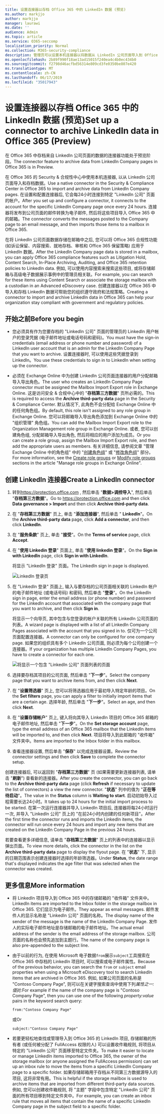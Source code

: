 ```yaml
---
title: 设置连接器以存档 Office 365 中的 LinkedIn 数据 (预览)
ms.author: markjjo
author: markjjo
manager: laurawi
ms.date: ''
audience: Admin
ms.topic: article
ms.service: O365-seccomp
localization_priority: Normal
ms.collection: M365-security-compliance
description: 管理员可以设置本机连接器以将数据从 LinkedIn 公司页面导入到 Office 365。 这使您可以在 Office 365 中存档第三方数据源中的数据, 以便您可以使用合规性功能 (如法律封存、内容搜索和保留策略) 来管理组织的第三方数据的合规性。
ms.openlocfilehash: 2b89f990f18ae13ad15015f240ea4c4b0ec434b0
ms.sourcegitcommit: f2798d46acfbd56314e809cd3fe0350be807e420
ms.translationtype: MT
ms.contentlocale: zh-CN
ms.lasthandoff: 06/17/2019
ms.locfileid: "35017943"
---
```

# <a name="set-up-a-connector-to-archive-linkedin-data-in-office-365-preview"></a><span data-ttu-id="8c1e1-104">设置连接器以存档 Office 365 中的 LinkedIn 数据 (预览)</span><span class="sxs-lookup"><span data-stu-id="8c1e1-104">Set up a connector to archive LinkedIn data in Office 365 (Preview)</span></span>

<span data-ttu-id="8c1e1-105">在 Office 365 中存档来自 LinkedIn 公司页面的数据的连接器功能处于预览阶段。</span><span class="sxs-lookup"><span data-stu-id="8c1e1-105">The connector feature to archive data from LinkedIn Company pages in Office 365 is in Preview.</span></span>

<span data-ttu-id="8c1e1-106">在 Office 365 的 Security & 合规性中心中使用本机连接器, 以从 LinkedIn 公司页面导入和存档数据。</span><span class="sxs-lookup"><span data-stu-id="8c1e1-106">Use a native connector in the Security & Compliance Center in Office 365 to import and archive data from LinkedIn Company pages.</span></span> <span data-ttu-id="8c1e1-107">在设置和配置连接器后, 它会每24小时连接到特定 "LinkedIn 公司" 页面的帐户。</span><span class="sxs-lookup"><span data-stu-id="8c1e1-107">After you set up and configure a connector, it connects to the account for the specific LinkedIn Company page once every 24 hours.</span></span> <span data-ttu-id="8c1e1-108">连接器将发布到公司页面的邮件转换为电子邮件, 然后将这些项目导入 Office 365 中的邮箱。</span><span class="sxs-lookup"><span data-stu-id="8c1e1-108">The connector converts the messages posted to the Company page to an email message, and then imports those items to a mailbox in Office 365.</span></span>

<span data-ttu-id="8c1e1-109">在将 LinkedIn 公司页面数据存储在邮箱中之后, 您可以将 Office 365 合规性功能 (如诉讼保留、内容搜索、就地存档、审核和 Office 365 保留策略) 应用于 LinkedIn 数据。</span><span class="sxs-lookup"><span data-stu-id="8c1e1-109">After the LinkedIn Company page data is stored in a mailbox, you can apply Office 365 compliance features such as Litigation Hold, Content Search, In-Place Archiving, Auditing, and Office 365 retention policies to LinkedIn data.</span></span> <span data-ttu-id="8c1e1-110">例如, 可以使用内容搜索来搜索这些项目, 或将存储邮箱与高级电子数据展示事例中的管理员相关联。</span><span class="sxs-lookup"><span data-stu-id="8c1e1-110">For example, you can search for these items using Content Search or associate the storage mailbox with a custodian in an Advanced eDiscovery case.</span></span> <span data-ttu-id="8c1e1-111">创建连接器以在 Office 365 中导入和存档 LinkedIn 数据可帮助您的组织遵守政府和法规策略。</span><span class="sxs-lookup"><span data-stu-id="8c1e1-111">Creating a connector to import and archive LinkedIn data in Office 365 can help your organization stay compliant with government and regulatory policies.</span></span>

## <a name="before-you--begin"></a><span data-ttu-id="8c1e1-112">开始之前</span><span class="sxs-lookup"><span data-stu-id="8c1e1-112">Before you  begin</span></span>

- <span data-ttu-id="8c1e1-113">您必须具有作为您要存档的 "LinkedIn 公司" 页面的管理员的 LinkedIn 用户帐户的登录凭据 (电子邮件地址或电话号码和密码)。</span><span class="sxs-lookup"><span data-stu-id="8c1e1-113">You must have the sign-in credentials (email address or phone number and password) of a LinkedIn user account that is an admin for the LinkedIn Company Page that you want to archive.</span></span> <span data-ttu-id="8c1e1-114">设置连接器时, 可以使用这些凭据登录到 LinkedIn。</span><span class="sxs-lookup"><span data-stu-id="8c1e1-114">You use these credentials to sign in to LinkedIn when setting up the connector.</span></span>

- <span data-ttu-id="8c1e1-115">必须在 Exchange Online 中为创建 LinkedIn 公司页面连接器的用户分配邮箱导入导出角色。</span><span class="sxs-lookup"><span data-stu-id="8c1e1-115">The user who creates an LinkedIn Company Page connector must be assigned the Mailbox Import Export role in Exchange Online.</span></span> <span data-ttu-id="8c1e1-116">这是访问安全 & 合规中心中的 "**存档第三方数据**" 页所必需的。</span><span class="sxs-lookup"><span data-stu-id="8c1e1-116">This is required to access the **Archive third-party data** page in the Security & Compliance Center.</span></span> <span data-ttu-id="8c1e1-117">默认情况下, 此角色不会分配给 Exchange Online 中的任何角色组。</span><span class="sxs-lookup"><span data-stu-id="8c1e1-117">By default, this role isn't assigned to any role group in Exchange Online.</span></span> <span data-ttu-id="8c1e1-118">您可以将邮箱导入导出角色添加到 Exchange Online 中的 "组织管理" 角色组。</span><span class="sxs-lookup"><span data-stu-id="8c1e1-118">You can add the Mailbox Import Export role to the Organization Management role group in Exchange Online.</span></span> <span data-ttu-id="8c1e1-119">或者, 您可以创建角色组, 分配邮箱导入导出角色, 然后将相应的用户添加为成员。</span><span class="sxs-lookup"><span data-stu-id="8c1e1-119">Or you can create a role group, assign the Mailbox Import Export role, and then add the appropriate users as members.</span></span> <span data-ttu-id="8c1e1-120">有关详细信息, 请参阅文章 "管理 Exchange Online 中的角色组" 中的 "[创建角色组](https://docs.microsoft.com/Exchange/permissions-exo/role-groups#create-role-groups)" 或 "[修改角色组](https://docs.microsoft.com/Exchange/permissions-exo/role-groups#modify-role-groups)" 部分。</span><span class="sxs-lookup"><span data-stu-id="8c1e1-120">For more information, see the  [Create role groups](https://docs.microsoft.com/Exchange/permissions-exo/role-groups#create-role-groups) or [Modify role groups](https://docs.microsoft.com/Exchange/permissions-exo/role-groups#modify-role-groups) sections in the article "Manage role groups in Exchange Online".</span></span>

## <a name="create-a-linkedin-connector"></a><span data-ttu-id="8c1e1-121">创建 LinkedIn 连接器</span><span class="sxs-lookup"><span data-stu-id="8c1e1-121">Create a LinkedIn connector</span></span>

1. <span data-ttu-id="8c1e1-122">转到<https://protection.office.com> , 然后单击 "**数据\>调控导入**", 然后单击 "**存档第三方数据**"。</span><span class="sxs-lookup"><span data-stu-id="8c1e1-122">Go to <https://protection.office.com> and then click **Data governance \> Import** and then click **Archive third-party data**.</span></span>

2. <span data-ttu-id="8c1e1-123">在 "**存档第三方数据**" 页上, 单击 "**添加连接器**", 然后单击 " **LinkedIn**"。</span><span class="sxs-lookup"><span data-stu-id="8c1e1-123">On the **Archive third-party data** page, click **Add a connector**, and then click **LinkedIn**.</span></span>

3. <span data-ttu-id="8c1e1-124">在 "**服务条款**" 页上, 单击 "**接受**"。</span><span class="sxs-lookup"><span data-stu-id="8c1e1-124">On the **Terms of service** page, click **Accept**.</span></span>

4. <span data-ttu-id="8c1e1-125">在 "**使用 Linkedin 登录**" 页面上, 单击 "**使用 linkedin 登录**"。</span><span class="sxs-lookup"><span data-stu-id="8c1e1-125">On the **Sign in with LinkedIn** page, click **Sign in with LinkedIn**.</span></span>

   <span data-ttu-id="8c1e1-126">将显示 "LinkedIn 登录" 页面。</span><span class="sxs-lookup"><span data-stu-id="8c1e1-126">The LinkedIn sign in page is displayed.</span></span>

   ![LinkedIn 登录页](media/LinkedInSigninPage.png)

5. <span data-ttu-id="8c1e1-128">在 "LinkedIn 登录" 页面上, 输入与要存档的公司页面相关联的 LinkedIn 帐户的电子邮件地址 (或电话号码) 和密码, 然后单击 "**登录**"。</span><span class="sxs-lookup"><span data-stu-id="8c1e1-128">On the LinkedIn sign in page, enter the email address (or phone number) and password for the LinkedIn account that associated with the company page that you want to archive, and then click **Sign in**.</span></span>

   <span data-ttu-id="8c1e1-129">将显示一个向导页, 其中包含与您登录的帐户关联的所有 LinkedIn 公司页面的列表。</span><span class="sxs-lookup"><span data-stu-id="8c1e1-129">A wizard page is displayed with a list of all LinkedIn Company Pages associated with the account that you signed in to.</span></span> <span data-ttu-id="8c1e1-130">仅可为一个公司页面配置连接器。</span><span class="sxs-lookup"><span data-stu-id="8c1e1-130">A connector can only be configured for one company page.</span></span> <span data-ttu-id="8c1e1-131">如果您的组织具有多个 LinkedIn 公司页面, 则必须为每个公司创建一个连接器。</span><span class="sxs-lookup"><span data-stu-id="8c1e1-131">If your organization has multiple LinkedIn Company Pages, you have to create a connector for each one.</span></span>

   ![将显示一个包含 "LinkedIn 公司" 页面列表的页面](media/LinkedInSelectCompanyPage.png)


6. <span data-ttu-id="8c1e1-133">选择要存档其项目的公司页面, 然后单击 "**下一步**"。</span><span class="sxs-lookup"><span data-stu-id="8c1e1-133">Select the company page that you want to archive items from, and then click **Next**.</span></span>

7. <span data-ttu-id="8c1e1-134">在 "**设置筛选器**" 页上, 您可以将筛选器应用于最初导入特定年龄的项目。</span><span class="sxs-lookup"><span data-stu-id="8c1e1-134">On the **Set filters** page, you can apply a filter to initially import items that are a certain age.</span></span> <span data-ttu-id="8c1e1-135">选择年龄, 然后单击 "**下一步**"。</span><span class="sxs-lookup"><span data-stu-id="8c1e1-135">Select an age, and then click **Next**.</span></span>

8. <span data-ttu-id="8c1e1-136">在 "**设置存储帐户**" 页上, 键入将向其导入 LinkedIn 项目的 Office 365 邮箱的电子邮件地址, 然后单击 "**下一步**"。</span><span class="sxs-lookup"><span data-stu-id="8c1e1-136">On the **Set storage account** page, type the email address of an Office 365 mailbox that the LinkedIn items will be imported to, and then click **Next**.</span></span> <span data-ttu-id="8c1e1-137">项目将导入到此邮箱的 "收件箱" 文件夹中。</span><span class="sxs-lookup"><span data-stu-id="8c1e1-137">Items are imported to the Inbox folder in this mailbox.</span></span>

9. <span data-ttu-id="8c1e1-138">查看连接器设置, 然后单击 "**保存**" 以完成连接器设置。</span><span class="sxs-lookup"><span data-stu-id="8c1e1-138">Review the connector settings and then click **Save** to complete the connector setup.</span></span>

<span data-ttu-id="8c1e1-139">创建连接器后, 可以返回到 "**存档第三方数据**" 页 (如果需要更新连接器列表, 请单击 "**刷新**") 查看新的连接器。</span><span class="sxs-lookup"><span data-stu-id="8c1e1-139">After you create the connector, you can go back to the **Archive third-party data** page (click **Refresh** if necessary to update the list of connectors) a view the new connector.</span></span> <span data-ttu-id="8c1e1-140">"**状态**" 列中的值为 "**正在等待启动**"。</span><span class="sxs-lookup"><span data-stu-id="8c1e1-140">The value in the **Status** column is **Waiting to start**.</span></span> <span data-ttu-id="8c1e1-141">启动初始导入过程需要长达24小时。</span><span class="sxs-lookup"><span data-stu-id="8c1e1-141">It takes up to 24 hours for the initial import process to be started.</span></span> <span data-ttu-id="8c1e1-142">在第一次运行连接器并导入 LinkedIn 项目后, 连接器将每24小时运行一次, 并导入 "LinkedIn 公司" 页上的 "在前24小时内创建的任何新项目"。</span><span class="sxs-lookup"><span data-stu-id="8c1e1-142">After the first time the connector runs and imports the LinkedIn items, the connector will run once every 24 hours and import any new items that are created on the LinkedIn Company Page in the previous 24 hours.</span></span>

<span data-ttu-id="8c1e1-143">若要查看更多详细信息, 请单击 "**存档第三方数据**" 页上的列表中的连接器以显示弹出页面。</span><span class="sxs-lookup"><span data-stu-id="8c1e1-143">To view more details, click the connector in the list on the **Archive third-party data** page to display the flyout page.</span></span> <span data-ttu-id="8c1e1-144">在 "**状态**" 下, 显示的日期范围表示创建连接器时选择的年龄筛选器。</span><span class="sxs-lookup"><span data-stu-id="8c1e1-144">Under **Status**, the date range that's displayed indicates the age filter that was selected when the connector was created.</span></span> 

## <a name="more-information"></a><span data-ttu-id="8c1e1-145">更多信息</span><span class="sxs-lookup"><span data-stu-id="8c1e1-145">More information</span></span>

- <span data-ttu-id="8c1e1-146">将 LinkedIn 项目导入到 Office 365 中的存储邮箱的 "收件箱" 文件夹中。</span><span class="sxs-lookup"><span data-stu-id="8c1e1-146">LinkedIn items are imported to the Inbox folder in the storage mailbox in Office 365.</span></span> <span data-ttu-id="8c1e1-147">它们显示为电子邮件。</span><span class="sxs-lookup"><span data-stu-id="8c1e1-147">They appear as email messages.</span></span> <span data-ttu-id="8c1e1-148">邮件发件人的显示名称是 "LinkedIn 公司" 页面的名称。</span><span class="sxs-lookup"><span data-stu-id="8c1e1-148">The display name of the sender of the message is the name of the LinkedIn Company Page.</span></span> <span data-ttu-id="8c1e1-149">发件人的实际电子邮件地址是存储邮箱的电子邮件地址。</span><span class="sxs-lookup"><span data-stu-id="8c1e1-149">The actual email address of the sender is the email address of the storage mailbox.</span></span> <span data-ttu-id="8c1e1-150">公司页面的名称也会预先追加到主题行。</span><span class="sxs-lookup"><span data-stu-id="8c1e1-150">The name of the company page is also pre-appended to the subject line.</span></span> 

- <span data-ttu-id="8c1e1-151">由于以前的行为, 在使用 Microsoft 电子数据`from`展示`subject`工具搜索在 Office 365 中存档的 LinkedIn 项目时, 可以搜索或电子邮件属性。</span><span class="sxs-lookup"><span data-stu-id="8c1e1-151">Because of the previous behavior, you can search the `from` or `subject` email properties when using a Microsoft eDiscovery tool to search LinkedIn items that are archived in Office 365.</span></span> <span data-ttu-id="8c1e1-152">例如, 如果公司页面的名称是 "Contoso Company Page", 则可以在关键字搜索查询中使用下列*属性之一: 值*对:</span><span class="sxs-lookup"><span data-stu-id="8c1e1-152">For example if the name of the company page is "Contoso Company Page", then you can use one of the following *property:value* pairs in the keyword search query:</span></span>
   
   ```
   from:"Contoso Company Page"
   ```

    <span data-ttu-id="8c1e1-153">或</span><span class="sxs-lookup"><span data-stu-id="8c1e1-153">Or</span></span>

   ```
   subject:"Contoso Company Page"
   ```

- <span data-ttu-id="8c1e1-154">若要更轻松地查找或管理导入到 Office 365 的 LinkedIn 项目, 存储邮箱的所有者 (或任何被分配了 FullAccess 权限的人) 可以设置收件箱规则, 将项目从特定的 "LinkedIn 公司" 页面移至特定文件夹。</span><span class="sxs-lookup"><span data-stu-id="8c1e1-154">To make it easier to locate or manage LinkedIn items imported to Office 365, the owner of the storage mailbox (or anyone assigned the FullAccess permission) can set up an inbox rule to move the items from a specific LinkedIn Company page to a specific folder.</span></span> <span data-ttu-id="8c1e1-155">如果存储邮箱用于存档从不同第三方数据源导入的项目, 这将非常有用。</span><span class="sxs-lookup"><span data-stu-id="8c1e1-155">This is helpful if the storage mailbox is used to archive items that are imported from different third-party data sources.</span></span> <span data-ttu-id="8c1e1-156">例如, 您可以创建收件箱规则, 将 "主题" 字段中包含特定 "LinkedIn 公司" 页面的所有项目移到特定文件夹中。</span><span class="sxs-lookup"><span data-stu-id="8c1e1-156">For example, you can create an inbox rule that moves all items that contain the name of a specific LinkedIn Company page in the subject field to a specific folder.</span></span>